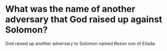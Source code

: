 # What was the name of another adversary that God raised up against Solomon?

God raised up another adversary to Solomon named Rezon son of Eliada.
